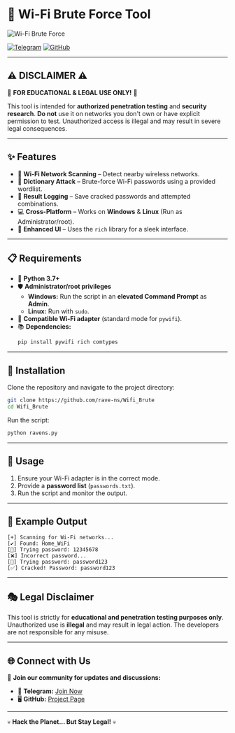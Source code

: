 # 📡 Wi-Fi Brute Force Tool

![Wi-Fi Brute Force](https://github.com/user-attachments/assets/cc91ba6c-d161-4674-a04d-70fadc917ca2)

[![Telegram](https://img.shields.io/badge/Telegram-Group-blue)](https://t.me/Asqlan) 
[![GitHub](https://img.shields.io/badge/GitHub-Repo-black)]([https://github.com/rave-ns/Wifi_Brute](https://github.com/rave-ns/Wifi_Brute))

---

## ⚠️ DISCLAIMER ⚠️
🚨 **FOR EDUCATIONAL & LEGAL USE ONLY!** 🚨  

This tool is intended for **authorized penetration testing** and **security research**. **Do not** use it on networks you don't own or have explicit permission to test. Unauthorized access is illegal and may result in severe legal consequences.

---

## ✨ Features

- 📡 **Wi-Fi Network Scanning** – Detect nearby wireless networks.
- 🔑 **Dictionary Attack** – Brute-force Wi-Fi passwords using a provided wordlist.
- 📝 **Result Logging** – Save cracked passwords and attempted combinations.
- 💻 **Cross-Platform** – Works on **Windows** & **Linux** (Run as Administrator/root).
- 🎨 **Enhanced UI** – Uses the `rich` library for a sleek interface.

---

## 📋 Requirements

- 🐍 **Python 3.7+**
- 🛡️ **Administrator/root privileges**
  - **Windows:** Run the script in an **elevated Command Prompt** as **Admin**.
  - **Linux:** Run with `sudo`.
- 📶 **Compatible Wi-Fi adapter** (standard mode for `pywifi`).
- 📚 **Dependencies:**
  ```bash
  pip install pywifi rich comtypes
  ```

---

## 🚀 Installation

Clone the repository and navigate to the project directory:
```bash
git clone https://github.com/rave-ns/Wifi_Brute
cd Wifi_Brute
```

Run the script:
```bash
python ravens.py
```

---

## 📜 Usage

1. Ensure your Wi-Fi adapter is in the correct mode.
2. Provide a **password list** (`passwords.txt`).
3. Run the script and monitor the output.

---

## 🎯 Example Output

```plaintext
[+] Scanning for Wi-Fi networks...
[✔] Found: Home_WiFi
[🔄] Trying password: 12345678
[❌] Incorrect password...
[🔄] Trying password: password123
[✅] Cracked! Password: password123
```

---

## 🎭 Legal Disclaimer

This tool is strictly for **educational and penetration testing purposes only**. Unauthorized use is **illegal** and may result in legal action. The developers are not responsible for any misuse.

---

## 🌐 Connect with Us

📢 **Join our community for updates and discussions:**
- 📡 **Telegram:** [Join Now](https://t.me/yourgroup)
- 🖥️ **GitHub:** [Project Page](https://github.com/rave-ns/Wifi_Brute)

---

💀 **Hack the Planet... But Stay Legal!** 💀
